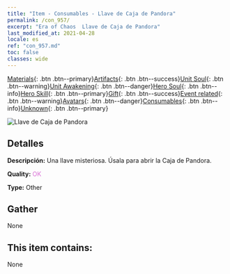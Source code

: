```yaml
---
title: "Item - Consumables - Llave de Caja de Pandora"
permalink: /con_957/
excerpt: "Era of Chaos  Llave de Caja de Pandora"
last_modified_at: 2021-04-28
locale: es
ref: "con_957.md"
toc: false
classes: wide
---
```

 [Materials](/ItemsES/){: .btn .btn--primary}[Artifacts](/ItemsES/Artifacts/){: .btn .btn--success}[Unit Soul](/ItemsES/UnitSoul/){: .btn .btn--warning}[Unit Awakening](/ItemsES/UnitAwakening/){: .btn .btn--danger}[Hero Soul](/ItemsES/HeroSoul/){: .btn .btn--info}[Hero Skill](/ItemsES/HeroSkill/){: .btn .btn--primary}[Gift](/ItemsES/Gift/){: .btn .btn--success}[Event related](/ItemsES/Events/){: .btn .btn--warning}[Avatars](/ItemsES/Avatars/){: .btn .btn--danger}[Consumables](/ItemsES/Consumables/){: .btn .btn--info}[Unknown](/ItemsES/Unknown/){: .btn .btn--primary}

 ![Llave de Caja de Pandora](/images/t/i_40052.png)

## Detalles
 **Descripción:** Una llave misteriosa. Úsala para abrir la Caja de Pandora.

 **Quality:** <span style="color: #DA70D6">OK</span>

 **Type:** Other

## Gather

  None

## This item contains:

  None

